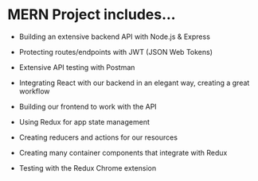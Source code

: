 # MERN Project includes...

- Building an extensive backend API with Node.js & Express

- Protecting routes/endpoints with JWT (JSON Web Tokens)

- Extensive API testing with Postman

- Integrating React with our backend in an elegant way, creating a great workflow

- Building our frontend to work with the API

- Using Redux for app state management

- Creating reducers and actions for our resources

- Creating many container components that integrate with Redux

- Testing with the Redux Chrome extension
